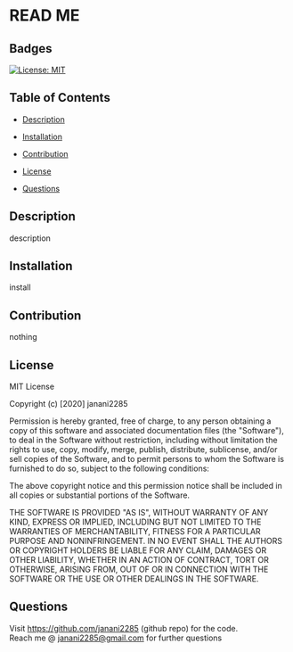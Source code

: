# READ ME

## Badges 
[![License: MIT](https://img.shields.io/badge/License-MIT-brightgreen.svg)](https://opensource.org/licenses/MIT)

## Table of Contents

* [Description](#description)
* [Installation](#installation)

* [Contribution](#contribution)

* [License](#license)
* [Questions](#questions)



## Description
description

## Installation
install




## Contribution
nothing




## License

MIT License

Copyright (c) [2020] janani2285
    
Permission is hereby granted, free of charge, to any person obtaining a copy
of this software and associated documentation files (the "Software"), to deal
in the Software without restriction, including without limitation the rights
to use, copy, modify, merge, publish, distribute, sublicense, and/or sell
copies of the Software, and to permit persons to whom the Software is
furnished to do so, subject to the following conditions:
    
The above copyright notice and this permission notice shall be included in all
copies or substantial portions of the Software.
    
THE SOFTWARE IS PROVIDED "AS IS", WITHOUT WARRANTY OF ANY KIND, EXPRESS OR
IMPLIED, INCLUDING BUT NOT LIMITED TO THE WARRANTIES OF MERCHANTABILITY,
FITNESS FOR A PARTICULAR PURPOSE AND NONINFRINGEMENT. IN NO EVENT SHALL THE
AUTHORS OR COPYRIGHT HOLDERS BE LIABLE FOR ANY CLAIM, DAMAGES OR OTHER
LIABILITY, WHETHER IN AN ACTION OF CONTRACT, TORT OR OTHERWISE, ARISING FROM,
OUT OF OR IN CONNECTION WITH THE SOFTWARE OR THE USE OR OTHER DEALINGS IN THE
SOFTWARE.
    
    
## Questions
    
Visit https://github.com/janani2285 (github repo) for the code.<br>
Reach me @ janani2285@gmail.com for further questions
